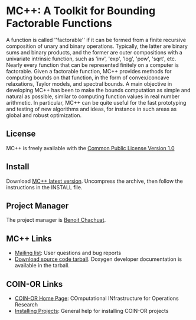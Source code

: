 # MC++: A Toolkit for Bounding Factorable Functions

A function is called ''factorable'' if it can be formed from a finite recursive composition of unary and binary operations.
Typically, the latter are binary sums and binary products, and the former are outer compositions with a univariate intrinsic function, such as 'inv', 'exp', 'log', 'pow', 'sqrt', etc.
Nearly every function that can be represented finitely on a computer is factorable.
Given a factorable function, MC++ provides methods for computing bounds on that function, in the form of convex/concave relaxations, Taylor models, and spectral bounds.
A main objective in developing MC++ has been to make the bounds computation as simple and natural as possible, similar to computing function values in real number arithmetic.
In particular, MC++ can be quite useful for the fast prototyping and testing of new algorithms and ideas, for instance in such areas as global and robust optimization.

## License

MC++ is freely available with the [Common Public License Version 1.0](http://www.opensource.org/licenses/cpl1.0.php)

## Install

Download [MC++ latest version](https://workspace.imperial.ac.uk/people/Public/chemicalengineering/b.chachuat/Codes/MC++_1.0_distrib_24-07-2013.tgz).
Uncompress the archive, then follow the instructions in the INSTALL file. 

## Project Manager

The project manager is [Benoit Chachuat](http://www3.imperial.ac.uk/people/b.chachuat​).

## MC++ Links

* [​Mailing list](http://list.coin-or.org/mailman/listinfo/MCpp): User questions and bug reports
* [Download source code tarball](https://workspace.imperial.ac.uk/people/Public/chemicalengineering/b.chachuat/Codes/MC++_1.0_distrib_24-07-2013.tgz). Doxygen developer documentation is available in the tarball.

## COIN-OR Links

*  [​COIN-OR Home Page](http://www.coin-or.org/index.html): COmputational INfrastructure for Operations Research
*  [Installing Projects](https://projects.coin-or.org/BuildTools/wiki): General help for installing COIN-OR projects
